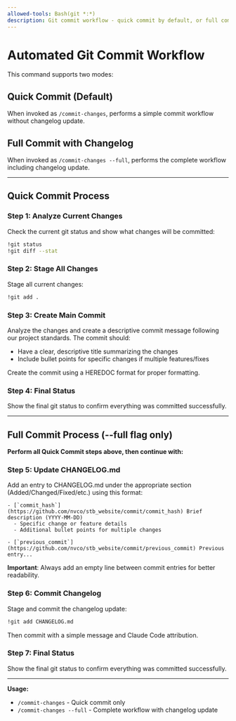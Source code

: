 ```yaml
---
allowed-tools: Bash(git *:*)
description: Git commit workflow - quick commit by default, or full commit with changelog using --full flag
---
```


# Automated Git Commit Workflow

This command supports two modes:

## Quick Commit (Default)
When invoked as `/commit-changes`, performs a simple commit workflow without changelog update.

## Full Commit with Changelog
When invoked as `/commit-changes --full`, performs the complete workflow including changelog update.

---

## Quick Commit Process

### Step 1: Analyze Current Changes
Check the current git status and show what changes will be committed:

```bash
!git status
!git diff --stat
```

### Step 2: Stage All Changes
Stage all current changes:

```bash
!git add .
```

### Step 3: Create Main Commit
Analyze the changes and create a descriptive commit message following our project standards. The commit should:

- Have a clear, descriptive title summarizing the changes
- Include bullet points for specific changes if multiple features/fixes

Create the commit using a HEREDOC format for proper formatting.

### Step 4: Final Status
Show the final git status to confirm everything was committed successfully.

---

## Full Commit Process (--full flag only)

**Perform all Quick Commit steps above, then continue with:**

### Step 5: Update CHANGELOG.md
Add an entry to CHANGELOG.md under the appropriate section (Added/Changed/Fixed/etc.) using this format:

```
- [`commit_hash`](https://github.com/nvco/stb_website/commit/commit_hash) Brief description (YYYY-MM-DD)
  - Specific change or feature details
  - Additional bullet points for multiple changes

- [`previous_commit`](https://github.com/nvco/stb_website/commit/previous_commit) Previous entry...
```

**Important**: Always add an empty line between commit entries for better readability.

### Step 6: Commit Changelog
Stage and commit the changelog update:

```bash
!git add CHANGELOG.md
```

Then commit with a simple message and Claude Code attribution.

### Step 7: Final Status
Show the final git status to confirm everything was committed successfully.

---

**Usage:**
- `/commit-changes` - Quick commit only
- `/commit-changes --full` - Complete workflow with changelog update